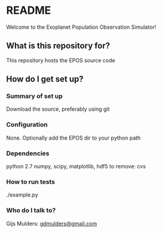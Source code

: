 # README #

Welcome to the Exoplanet Population Observation Simulator!

## What is this repository for? ##

This repository hosts the EPOS source code

## How do I get set up? ##

### Summary of set up ###
Download the source, preferably using git

### Configuration ###
None. Optionally add the EPOS dir to your python path

### Dependencies ###
python 2.7
numpy, scipy, matplotlib, hdf5
to remove: cvs

### How to run tests ###
./example.py

### Who do I talk to? ###
Gijs Mulders: gdmulders@gmail.com